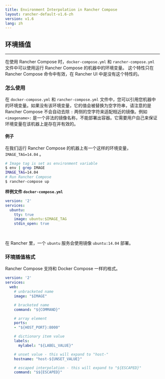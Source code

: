 ```yaml
---
title: Environment Interpolation in Rancher Compose
layout: rancher-default-v1.6-zh
version: v1.6
lang: zh
---
```


## 环境插值
---

在使用 Rancher Compose 时，`docker-compose.yml` 和 `rancher-compose.yml` 文件中可以使用运行 Rancher Compose 的机器中的环境变量。
这个特性只在 Rancher Compose 命令中有效，在 Rancher UI 中是没有这个特性的。

### 怎么使用

在 `docker-compose.yml` 和 `rancher-compose.yml` 文件中，您可以引用您机器中的环境变量。如果没有该环境变量，它的值会被替换为空字符串，请注意的是 Rancher Compose 不会自动去除 `:` 两侧的空字符来适配相近的镜像。例如 `<imagename>:` 是一个非法的镜像名称，不能部署出容器。它需要用户自己来保证环境变量在该机器上是存在并有效的。

#### 例子

在我们运行 Rancher Compose 的机器上有一个这样的环境变量，`IMAGE_TAG=14.04` 。

```bash
# Image tag is set as environment variable
$ env | grep IMAGE
IMAGE_TAG=14.04
# Run Rancher Compose
$ rancher-compose up
```

**样例文件 `docker-compose.yml`**

```yaml
version: '2'
services:
  ubuntu:
    tty: true
    image: ubuntu:$IMAGE_TAG
    stdin_open: true
```

<br>

在 Rancher 里，一个 `ubuntu` 服务会使用镜像 `ubuntu:14.04` 部署。

### 环境插值格式

Rancher Compose 支持和 Docker Compose 一样的格式。

```yaml
version: '2'
services:
  web:
    # unbracketed name
    image: "$IMAGE"

    # bracketed name
    command: "${COMMAND}"

    # array element
    ports:
    - "${HOST_PORT}:8000"

    # dictionary item value
    labels:
      mylabel: "${LABEL_VALUE}"

    # unset value - this will expand to "host-"
    hostname: "host-${UNSET_VALUE}"

    # escaped interpolation - this will expand to "${ESCAPED}"
    command: "$${ESCAPED}"
```

